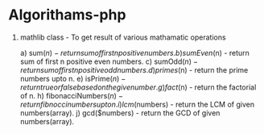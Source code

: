 Algorithams-php
==================
1) mathlib class - To get result of various mathamatic operations

    a) sum($n) - return sum of first n positive numbers.
    b) sumEven($n) - return sum of first n positive even numbers.
    c) sumOdd($n) - return sum of first n positive odd numbers.
    d) primes($n) - return the prime numbers upto n.
    e) isPrime($n) - return true or false based on the give number.
    g) fact($n) - return the factorial of n.
    h) fibonacciNumbers($n) - return fibnocci numbers upto n.
    i) lcm($numbers) - return the LCM of given numbers(array).
    j) gcd($numbers) - return the GCD of given numbers(array).
    
